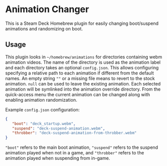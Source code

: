 # Animation Changer
This is a Steam Deck Homebrew plugin for easily changing boot/suspend animations and randomizing
on boot.

## Usage
This plugin looks in `~/homebrew/animations` for directories containing webm animation videos.
The name of the directory is used as the animation label and each directory takes an optional
`config.json`. This allows configuring specifying a relative path to each animation if different
from the default names. An empty string `""` or a missing file means to revert to the stock
animation. `null` can be used to leave the existing animation. Each selected animation will
be symlinked into the animation override directory. From the quick-access menu the current
animation can be changed along with enabling animation randomization. 

Example `config.json` configuration:
```json
{
   "boot": "deck_startup.webm",
   "suspend": "deck-suspend-animation.webm",
   "throbber": "deck-suspend-animation-from-throbber.webm"
}
```
`"boot"` refers to the main boot animation, `"suspend"` refers to the suspend animation played when
not in a game, and `"throbber"` refers to the animation played when suspending from in-game.
